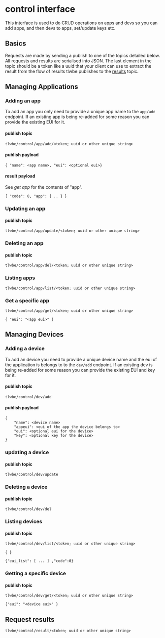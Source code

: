 # control interface

This interface is used to do CRUD operations on apps and devs
so you can add apps, and then devs to apps, set/update keys
etc.

## Basics

Requests are made by sending a publish to one of the topics
detailed below. All requests and results are serialised into JSON.
The last element in the topic should be a token like a uuid that your
client can use to extract the result from the flow of results tlwbe
publishes to the [results](#Results) topic.

## Managing Applications

### Adding an app

To add an app you only need to provide a unique app name to the
`app/add` endpoint. If an existing app is being re-added
for some reason you can provide the existing EUI for it.

#### publish topic

```
tlwbe/control/app/add/<token; uuid or other unique string>
```

#### publish payload

```
{ "name": <app name>, "eui": <optional eui>}
```

#### result payload

See *get app* for the contents of "app".

```
{ "code": 0, "app": { .. } }
```

### Updating an app

#### publish topic

```
tlwbe/control/app/update/<token; uuid or other unique string>
```

### Deleting an app

#### publish topic

```
tlwbe/control/app/del/<token; uuid or other unique string>
```

### Listing apps

```
tlwbe/control/app/list/<token; uuid or other unique string>
```

### Get a specific app

```
tlwbe/control/app/get/<token; uuid or other unique string>
```

```
{ "eui": "<app eui>" }
```
## Managing Devices

### Adding a device

To add an device you need to provide a unique device name and
the eui of the application is belongs to to the `dev/add` endpoint.
If an existing dev is being re-added for some reason you can provide
the existing EUI and key for it.

#### publish topic

```
tlwbe/control/dev/add
```

#### publish payload

```
{
	"name": <device name>
	"appeui": <eui of the app the device belongs to>
	"eui": <optional eui for the device>
	"key": <optional key for the device>
}
````

### updating a device

#### publish topic

```
tlwbe/control/dev/update
```

### Deleting a device

#### publish topic

```
tlwbe/control/dev/del
```

### Listing devices

#### publish topic

```
tlwbe/control/dev/list/<token; uuid or other unique string>
```

```
{ }
```

```
{"eui_list": [ ... ] ,"code":0}
```

### Getting a specific device

#### publish topic

```
tlwbe/control/dev/get/<token; uuid or other unique string>
```

```
{"eui": "<device eui>" }
```

## Request results

```
tlwbe/control/result/<token; uuid or other unique string>
```